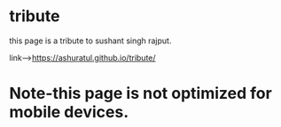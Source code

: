 # tribute
this page is a tribute to sushant singh rajput.



link-->https://ashuratul.github.io/tribute/
# Note-this page is not optimized for mobile devices.
